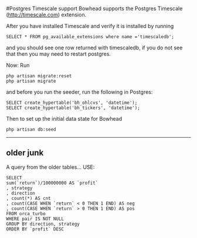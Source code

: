 #Postgres Timescale support
Bowhead supports the Postgres Timescale (http://timescale.com) extension.

After you have installed Timescale and verify it is installed by running
```
SELECT * FROM pg_available_extensions where name ='timescaledb';
```
and you should see one row returned with timescaledb, if you do not see that then you may need to restart postgres.

Now:
Run
```
php artisan migrate:reset
php artisan migrate
```
and before you run the seeder, run the following in Postgres:
```
SELECT create_hypertable('bh_ohlcvs', 'datetime');
SELECT create_hypertable('bh_tickers', 'datetime');
```
Then to set up the initial data state for Bowhead
```
php artisan db:seed
```

---
## older junk
A query from the older tables...
USE:
```
SELECT 
sum(`return`)/100000000 AS `profit`
, strategy
, direction
, count(*) AS cnt
, count(CASE WHEN `return` < 0 THEN 1 END) AS neg
, count(CASE WHEN `return` > 0 THEN 1 END) AS pos  
FROM orca_turbo
WHERE pair IS NOT NULL
GROUP BY direction, strategy
ORDER BY `profit` DESC
```
